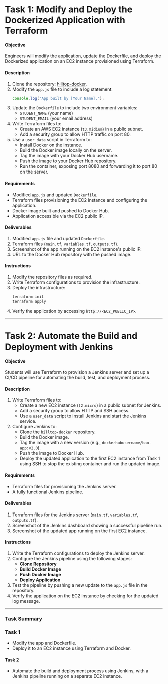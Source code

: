 

# **Task 1: Modify and Deploy the Dockerized Application with Terraform**  
#### **Objective**  
Engineers will modify the application, update the Dockerfile, and deploy the Dockerized application on an EC2 instance provisioned using Terraform.  

#### **Description**  
1. Clone the repository: [hilltop-docker](https://github.com/HILL-TOPCONSULTANCY/hilltop-docker.git).  
2. Modify the `app.js` file to include a log statement:  
   ```javascript  
   console.log("App built by [Your Name].");  
   ```  
3. Update the `Dockerfile` to include two environment variables:  
   - `STUDENT_NAME` (your name)  
   - `STUDENT_EMAIL` (your email address)  
4. Write Terraform files to:  
   - Create an AWS EC2 instance (`t3.midium`) in a public subnet.  
   - Add a security group to allow HTTP traffic on port 80.  
5. Use a `user_data` script in Terraform to:  
   - Install Docker on the instance.  
   - Build the Docker image locally on the server.  
   - Tag the image with your Docker Hub username.  
   - Push the image to your Docker Hub repository.  
   - Run the container, exposing port 8080 and forwarding it to port 80 on the server.  

#### **Requirements**  
- Modified `app.js` and updated `Dockerfile`.  
- Terraform files provisioning the EC2 instance and configuring the application.  
- Docker image built and pushed to Docker Hub.  
- Application accessible via the EC2 public IP.  

#### **Deliverables**  
1. Modified `app.js` file and updated `Dockerfile`.  
2. Terraform files (`main.tf`, `variables.tf`, `outputs.tf`).  
3. Screenshot of the app running on the EC2 instance's public IP.  
4. URL to the Docker Hub repository with the pushed image.  

#### **Instructions**  
1. Modify the repository files as required.  
2. Write Terraform configurations to provision the infrastructure.  
3. Deploy the infrastructure:  
   ```bash  
   terraform init  
   terraform apply  
   ```  
4. Verify the application by accessing `http://<EC2_PUBLIC_IP>`.  

---

# **Task 2: Automate the Build and Deployment with Jenkins**  
#### **Objective**  
Students will use Terraform to provision a Jenkins server and set up a CI/CD pipeline for automating the build, test, and deployment process.  

#### **Description**  
1. Write Terraform files to:  
   - Create a new EC2 instance (`t2.micro`) in a public subnet for Jenkins.  
   - Add a security group to allow HTTP and SSH access.  
   - Use a `user_data` script to install Jenkins and start the Jenkins service.  
2. Configure Jenkins to:  
   - Clone the `hilltop-docker` repository.  
   - Build the Docker image.  
   - Tag the image with a new version (e.g., `dockerhubusername/bao-app:v2.0`).  
   - Push the image to Docker Hub.  
   - Deploy the updated application to the first EC2 instance from Task 1 using SSH to stop the existing container and run the updated image.  

#### **Requirements**  
- Terraform files for provisioning the Jenkins server.  
- A fully functional Jenkins pipeline.  

#### **Deliverables**  
1. Terraform files for the Jenkins server (`main.tf`, `variables.tf`, `outputs.tf`).  
2. Screenshot of the Jenkins dashboard showing a successful pipeline run.  
3. Screenshot of the updated app running on the first EC2 instance.  

#### **Instructions**  
1. Write the Terraform configurations to deploy the Jenkins server.  
2. Configure the Jenkins pipeline using the following stages:  
   - **Clone Repository**  
   - **Build Docker Image**  
   - **Push Docker Image**  
   - **Deploy Application**  
3. Test the pipeline by pushing a new update to the `app.js` file in the repository.  
4. Verify the application on the EC2 instance by checking for the updated log message.  

---

### **Task Summary**  

### **Task 1**  
- Modify the app and Dockerfile.  
- Deploy it to an EC2 instance using Terraform and Docker.  

#### **Task 2**  
- Automate the build and deployment process using Jenkins, with a Jenkins pipeline running on a separate EC2 instance.  

